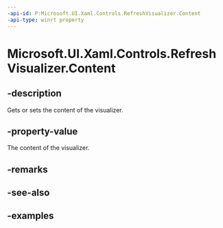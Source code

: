 ```yaml
---
-api-id: P:Microsoft.UI.Xaml.Controls.RefreshVisualizer.Content
-api-type: winrt property
---
```


<!-- Property syntax.
public UIElement Content { get;  set; }
-->

# Microsoft.UI.Xaml.Controls.RefreshVisualizer.Content

## -description

Gets or sets the content of the visualizer.

## -property-value

The content of the visualizer.

## -remarks

## -see-also

## -examples

